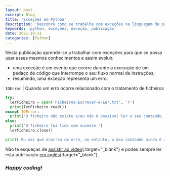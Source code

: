 ```yaml
---
layout: post
excerpt: Blog
title: 'Exceções em Python'
description: 'Descobre como se trabalha com exceções na linguagem de programação Python. Obtém respostas às tuas dúvidas com a teoria e os exemplos apresentados.'
keywords: 'python, exceções, exceção, publicação'
date: 2021-10-21
categories: [Python]
---
```


Nesta publicação aprende-se a trabalhar com exceções para que se possa usar esses mesmos conhecimentos e assim evoluir.

- uma exceção é um evento que ocorre durante a execução de um pedaço de código que interrompe o seu fluxo normal de instruções;
- resumindo, uma exceção representa um erro.

`IOError` | Quando um erro ocorre relacionado com o tratamento de ficheiros

```python
try:
  lerFicheiro = open('Ficheiros-Escrever-e-Ler.txt', 'r')
  print(lerFicheiro.read())
except IOError:
  print('O ficheiro não existe e/ou não é possível ler o seu conteúdo.')
else:
  print('O ficheiro foi lido com sucesso.')
  lerFicheiro.close()

print('Eu sei que ocorreu um erro, no entanto, o meu conteúdo ainda é apresentado na linha de comandos.')
```

Não te esqueças de [assistir ao vídeo](https://youtu.be/4ULTUP1RWSM){:target="\_blank"} e podes sempre ler esta publicação [em inglês](https://nelsonsilvadev.com/blog/20211021/exceptions-in-python/){:target="\_blank"}.

### _Happy coding!_
